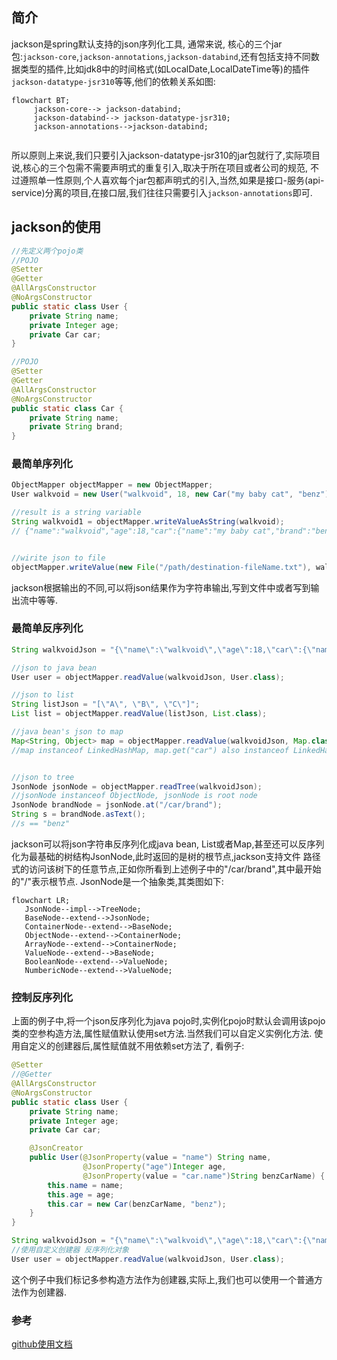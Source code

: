 ## 简介
jackson是spring默认支持的json序列化工具, 通常来说, 核心的三个jar包:`jackson-core`,`jackson-annotations`,`jackson-databind`,还有包括支持不同数
据类型的插件,比如jdk8中的时间格式(如LocalDate,LocalDateTime等)的插件`jackson-datatype-jsr310`等等,他们的依赖关系如图:
```mermaid
flowchart BT;  
     jackson-core--> jackson-databind;
     jackson-databind--> jackson-datatype-jsr310;
     jackson-annotations-->jackson-databind;
    
```
所以原则上来说,我们只要引入jackson-datatype-jsr310的jar包就行了,实际项目说,核心的三个包需不需要声明式的重复引入,取决于所在项目或者公司的规范,
不过遵照单一性原则,个人喜欢每个jar包都声明式的引入,当然,如果是接口-服务(api-service)分离的项目,在接口层,我们往往只需要引入`jackson-annotations`即可.

## jackson的使用
```java
//先定义两个pojo类
//POJO
@Setter
@Getter
@AllArgsConstructor
@NoArgsConstructor
public static class User {
    private String name;
    private Integer age;
    private Car car;
}

//POJO
@Setter
@Getter
@AllArgsConstructor
@NoArgsConstructor
public static class Car {
    private String name;
    private String brand;
}
```
### 最简单序列化
```groovy
ObjectMapper objectMapper = new ObjectMapper;
User walkvoid = new User("walkvoid", 18, new Car("my baby cat", "benz"));

//result is a string variable
String walkvoid1 = objectMapper.writeValueAsString(walkvoid);
// {"name":"walkvoid","age":18,"car":{"name":"my baby cat","brand":"benz"}}


//wirite json to file
objectMapper.writeValue(new File("/path/destination-fileName.txt"), walkvoid);
```
jackson根据输出的不同,可以将json结果作为字符串输出,写到文件中或者写到输出流中等等.

### 最简单反序列化
```groovy
String walkvoidJson = "{\"name\":\"walkvoid\",\"age\":18,\"car\":{\"name\":\"my baby cat\",\"brand\":\"benz\"}}";

//json to java bean
User user = objectMapper.readValue(walkvoidJson, User.class);

//json to list
String listJson = "[\"A\", \"B\", \"C\"]";
List list = objectMapper.readValue(listJson, List.class);

//java bean's json to map
Map<String, Object> map = objectMapper.readValue(walkvoidJson, Map.class);
//map instanceof LinkedHashMap, map.get("car") also instanceof LinkedHashMap


//json to tree
JsonNode jsonNode = objectMapper.readTree(walkvoidJson);
//jsonNode instanceof ObjectNode, jsonNode is root node
JsonNode brandNode = jsonNode.at("/car/brand");
String s = brandNode.asText();
//s == "benz"
```
jackson可以将json字符串反序列化成java bean, List或者Map,甚至还可以反序列化为最基础的树结构JsonNode,此时返回的是树的根节点,jackson支持文件
路径式的访问该树下的任意节点,正如你所看到上述例子中的"/car/brand",其中最开始的"/"表示根节点.
JsonNode是一个抽象类,其类图如下:
```mermaid
flowchart LR;
   JsonNode--impl-->TreeNode;
   BaseNode--extend-->JsonNode;
   ContainerNode--extend-->BaseNode;
   ObjectNode--extend-->ContainerNode;
   ArrayNode--extend-->ContainerNode;
   ValueNode--extend-->BaseNode;
   BooleanNode--extend-->ValueNode;
   NumbericNode--extend-->ValueNode;
```

### 控制反序列化
上面的例子中,将一个json反序列化为java pojo时,实例化pojo时默认会调用该pojo类的空参构造方法,属性赋值默认使用set方法.当然我们可以自定义实例化方法.
使用自定义的创建器后,属性赋值就不用依赖set方法了, 看例子:
```java 
@Setter
//@Getter
@AllArgsConstructor
@NoArgsConstructor
public static class User {
    private String name;
    private Integer age;
    private Car car;

    @JsonCreator
    public User(@JsonProperty(value = "name") String name,
                @JsonProperty("age")Integer age,
                @JsonProperty(value = "car.name")String benzCarName) {
        this.name = name;
        this.age = age;
        this.car = new Car(benzCarName, "benz");
    }
}
```
```groovy
String walkvoidJson = "{\"name\":\"walkvoid\",\"age\":18,\"car\":{\"name\":\"my baby cat\",\"brand\":\"benz\"}}";
//使用自定义创建器 反序列化对象
User user = objectMapper.readValue(walkvoidJson, User.class);
```
这个例子中我们标记多参构造方法作为创建器,实际上,我们也可以使用一个普通方法作为创建器.


### 参考
[github使用文档](https://github.com/FasterXML/jackson-docs)